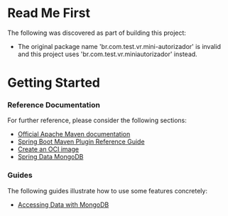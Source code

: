 # Read Me First
The following was discovered as part of building this project:

* The original package name 'br.com.test.vr.mini-autorizador' is invalid and this project uses 'br.com.test.vr.miniautorizador' instead.

# Getting Started

### Reference Documentation
For further reference, please consider the following sections:

* [Official Apache Maven documentation](https://maven.apache.org/guides/index.html)
* [Spring Boot Maven Plugin Reference Guide](https://docs.spring.io/spring-boot/docs/2.6.6/maven-plugin/reference/html/)
* [Create an OCI image](https://docs.spring.io/spring-boot/docs/2.6.6/maven-plugin/reference/html/#build-image)
* [Spring Data MongoDB](https://docs.spring.io/spring-boot/docs/2.6.6/reference/htmlsingle/#boot-features-mongodb)

### Guides
The following guides illustrate how to use some features concretely:

* [Accessing Data with MongoDB](https://spring.io/guides/gs/accessing-data-mongodb/)

